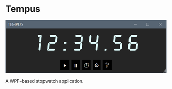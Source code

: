 # Tempus

![Tempus - A WPF-based stopwatch application.](https://github.com/ClockEndGooner/Tempus/blob/main/Tempus/Images/Tempus.png)

A WPF-based stopwatch application.
